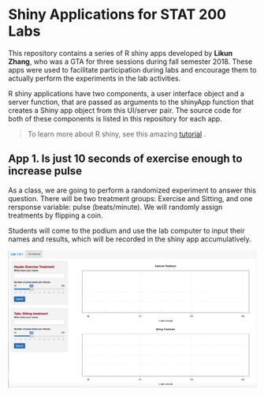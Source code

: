 # Shiny Applications for STAT 200 Labs

This repository contains a series of R shiny apps developed by **Likun Zhang**, who was a GTA for three sessions during fall semester 2018. These apps were used to facilitate participation during labs and encourage them to actually perform the experiments in the lab activities.

R shiny applications have two components, a user interface object and a server function, that are passed as arguments to the shinyApp function that creates a Shiny app object from this UI/server pair. The source code for both of these components is listed in this repository for each app.

> To learn more about R shiny, see this amazing [tutorial](https://shiny.rstudio.com/articles/basics.html) .

## App 1. Is just 10 seconds of exercise enough to increase pulse

As a class, we are going to perform a randomized experiment to answer this question. There will be two treatment groups: Exercise and Sitting, and one rersponse variable: pulse (beats/minute). We will randomly assign treatments by flipping a coin.

Students will come to the podium and use the lab computer to input their names and results, which will be recorded in the shiny app accumulatively.

![plot1](www/1.png)
